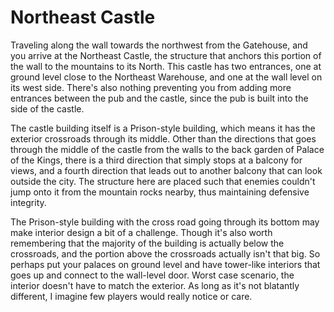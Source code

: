 # Northeast Castle

Traveling along the wall towards the northwest from the Gatehouse, and you arrive at the Northeast Castle, the structure that anchors this portion of the wall to the mountains to its North. This castle has two entrances, one at ground level close to the Northeast Warehouse, and one at the wall level on its west side. There's also nothing preventing you from adding more entrances between the pub and the castle, since the pub is built into the side of the castle.

The castle building itself is a Prison-style building, which means it has the exterior crossroads through its middle. Other than the directions that goes through the middle of the castle from the walls to the back garden of Palace of the Kings, there is a third direction that simply stops at a balcony for views, and a fourth direction that leads out to another balcony that can look outside the city. The structure here are placed such that enemies couldn't jump onto it from the mountain rocks nearby, thus maintaining defensive integrity.

The Prison-style building with the cross road going through its bottom may make interior design a bit of a challenge. Though it's also worth remembering that the majority of the building is actually below the crossroads, and the portion above the crossroads actually isn't that big. So perhaps put your palaces on ground level and have tower-like interiors that goes up and connect to the wall-level door. Worst case scenario, the interior doesn't have to match the exterior. As long as it's not blatantly different, I imagine few players would really notice or care.
